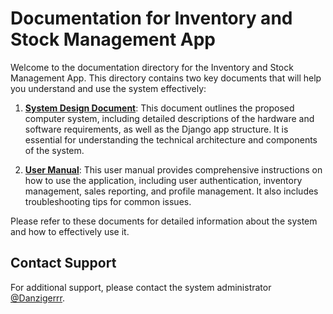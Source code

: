 # Documentation for Inventory and Stock Management App

Welcome to the documentation directory for the Inventory and Stock Management App. This directory contains two key documents that will help you understand and use the system effectively:

1. **[System Design Document](System%20Design%20Document.md)**: This document outlines the proposed computer system, including detailed descriptions of the hardware and software requirements, as well as the Django app structure. It is essential for understanding the technical architecture and components of the system.

2. **[User Manual](User%20Manual.md)**: This user manual provides comprehensive instructions on how to use the application, including user authentication, inventory management, sales reporting, and profile management. It also includes troubleshooting tips for common issues.

Please refer to these documents for detailed information about the system and how to effectively use it.


## Contact Support

For additional support, please contact the system administrator [@Danzigerrr](https://github.com/Danzigerrr).

